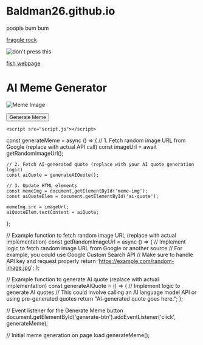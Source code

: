 # Baldman26.github.io

poopie bum bum

[fraggle rock](https://www.youtube.com/watch?v=fxMMte0ya9w&list=PLLhOnau-tupSx7f-dlRzc0Q0OoEqpv9WV&index=2)


![don't press this](https://i.pinimg.com/originals/33/5d/9d/335d9d7725652e40ba8018f0730d96bf.gif)


[fish webpage](https://baldman26.github.io/noFishhere.html)






<!DOCTYPE html>
<html lang="en">
<head>
    <meta charset="UTF-8">
    <meta name="viewport" content="width=device-width, initial-scale=1.0">
    <title>AI Meme Generator</title>
</head>
<body>
    <h1>AI Meme Generator</h1>
    <div id="meme-container">
        <img id="meme-img" src="" alt="Meme Image">
        <p id="ai-quote"></p>
        <button id="generate-btn">Generate Meme</button>
    </div>

    <script src="script.js"></script>
</body>
</html>
const generateMeme = async () => {
    // 1. Fetch random image URL from Google (replace with actual API call)
    const imageUrl = await getRandomImageUrl();

    // 2. Fetch AI-generated quote (replace with your AI quote generation logic)
    const aiQuote = generateAIQuote();

    // 3. Update HTML elements
    const memeImg = document.getElementById('meme-img');
    const aiQuoteElem = document.getElementById('ai-quote');

    memeImg.src = imageUrl;
    aiQuoteElem.textContent = aiQuote;
};

// Example function to fetch random image URL (replace with actual implementation)
const getRandomImageUrl = async () => {
    // Implement logic to fetch random image URL from Google or another source
    // For example, you could use Google Custom Search API
    // Make sure to handle API key and request properly
    return 'https://example.com/random-image.jpg';
};

// Example function to generate AI quote (replace with actual implementation)
const generateAIQuote = () => {
    // Implement logic to generate AI quotes
    // This could involve calling an AI language model API or using pre-generated quotes
    return "AI-generated quote goes here.";
};

// Event listener for the Generate Meme button
document.getElementById('generate-btn').addEventListener('click', generateMeme);

// Initial meme generation on page load
generateMeme();


